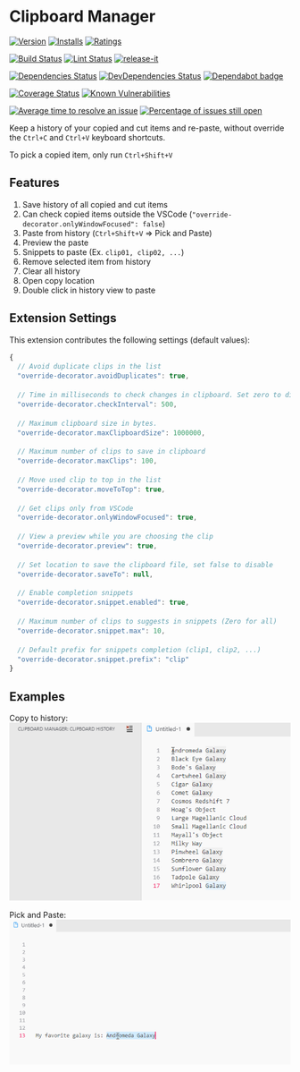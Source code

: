 # Clipboard Manager

[![Version](https://vsmarketplacebadge.apphb.com/version-short/EdgardMessias.override-decorator.svg)](https://marketplace.visualstudio.com/items?itemName=EdgardMessias.override-decorator)
[![Installs](https://vsmarketplacebadge.apphb.com/installs-short/EdgardMessias.override-decorator.svg)](https://marketplace.visualstudio.com/items?itemName=EdgardMessias.override-decorator)
[![Ratings](https://vsmarketplacebadge.apphb.com/rating-short/EdgardMessias.override-decorator.svg)](https://marketplace.visualstudio.com/items?itemName=EdgardMessias.override-decorator)

[![Build Status](https://img.shields.io/github/workflow/status/edgardmessias/vscode.override-decorator/test.svg)](https://github.com/edgardmessias/vscode.override-decorator/actions)
[![Lint Status](https://img.shields.io/github/workflow/status/edgardmessias/vscode.override-decorator/lint.svg?label=lint)](https://github.com/edgardmessias/vscode.override-decorator/actions)
[![release-it](https://img.shields.io/badge/%F0%9F%93%A6%F0%9F%9A%80-release--it-e10079.svg)](https://github.com/release-it/release-it)

[![Dependencies Status](https://david-dm.org/edgardmessias/vscode.override-decorator/status.svg)](https://david-dm.org/edgardmessias/vscode.override-decorator)
[![DevDependencies Status](https://david-dm.org/edgardmessias/vscode.override-decorator/dev-status.svg)](https://david-dm.org/edgardmessias/vscode.override-decorator?type=dev)
[![Dependabot badge](https://badgen.net/dependabot/edgardmessias/vscode.override-decorator/?icon=dependabot)](https://dependabot.com/)

[![Coverage Status](https://codecov.io/gh/edgardmessias/vscode.override-decorator/branch/master/graph/badge.svg)](https://codecov.io/gh/edgardmessias/vscode.override-decorator)
[![Known Vulnerabilities](https://snyk.io/test/github/edgardmessias/vscode.override-decorator/badge.svg)](https://snyk.io/test/github/edgardmessias/vscode.override-decorator)

[![Average time to resolve an issue](https://isitmaintained.com/badge/resolution/edgardmessias/vscode.override-decorator.svg)](https://isitmaintained.com/project/edgardmessias/vscode.override-decorator "Average time to resolve an issue")
[![Percentage of issues still open](https://isitmaintained.com/badge/open/edgardmessias/vscode.override-decorator.svg)](https://isitmaintained.com/project/edgardmessias/vscode.override-decorator "Percentage of issues still open")

Keep a history of your copied and cut items and re-paste, without override the `Ctrl+C` and `Ctrl+V` keyboard shortcuts.

To pick a copied item, only run `Ctrl+Shift+V`

## Features

1. Save history of all copied and cut items
1. Can check copied items outside the VSCode (`"override-decorator.onlyWindowFocused": false`)
1. Paste from history (`Ctrl+Shift+V` => Pick and Paste)
1. Preview the paste
1. Snippets to paste (Ex. `clip01, clip02, ...`)
1. Remove selected item from history
1. Clear all history
1. Open copy location
1. Double click in history view to paste

## Extension Settings

This extension contributes the following settings (default values):

<!--begin-settings-->
```js
{
  // Avoid duplicate clips in the list
  "override-decorator.avoidDuplicates": true,

  // Time in milliseconds to check changes in clipboard. Set zero to disable.
  "override-decorator.checkInterval": 500,

  // Maximum clipboard size in bytes.
  "override-decorator.maxClipboardSize": 1000000,

  // Maximum number of clips to save in clipboard
  "override-decorator.maxClips": 100,

  // Move used clip to top in the list
  "override-decorator.moveToTop": true,

  // Get clips only from VSCode
  "override-decorator.onlyWindowFocused": true,

  // View a preview while you are choosing the clip
  "override-decorator.preview": true,

  // Set location to save the clipboard file, set false to disable
  "override-decorator.saveTo": null,

  // Enable completion snippets
  "override-decorator.snippet.enabled": true,

  // Maximum number of clips to suggests in snippets (Zero for all)
  "override-decorator.snippet.max": 10,

  // Default prefix for snippets completion (clip1, clip2, ...)
  "override-decorator.snippet.prefix": "clip"
}
```
<!--end-settings-->

## Examples

Copy to history:
![Clipboard Manager - Copy](screenshots/copy.gif)

Pick and Paste:
![Clipboard Manager - Pick and Paste](screenshots/pick-and-paste.gif)

